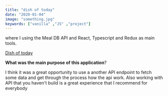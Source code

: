 ```yaml
---
title: "dish of today"
date: "2020-01-04"
image: "something.jpg"
keywords: ["vanilla" ,"JS" ,"project"]
---
```





where I using the Meal DB API and React, Typescript and Redux as main tools.

<a href="https://marcell-meal-of-today.netlify.com/" target="_blank">
  Dish of today
</a>

**What was the main purpose of this application**?

I think it was a great opportunity to use a another API endpoint to fetch some data and get through the process how the api work.
Also working with API that you haven't build is a great experience that I recommend for everybody
